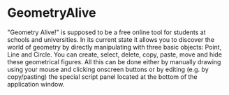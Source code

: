 GeometryAlive
=============

"Geometry Alive!" is supposed to be a free online tool for students at schools and universities. In its current state it allows you to discover the world of geometry by directly manipulating with three basic objects: Point, Line and Circle. You can create, select, delete, copy, paste, move and hide these geometrical figures. All this can be done either by manually drawing using your mouse and clicking onscreen buttons or by editing (e.g. by copy/pasting) the special script panel located at the bottom of the application window.
